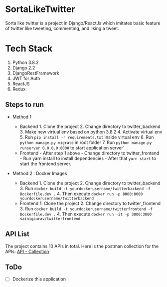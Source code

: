 
# SortaLikeTwitter

Sorta like twitter is a project in Django/ReactJs which imitates basic feature of twitter like tweeting, commenting, and liking a tweet.


# Tech Stack

 1. Python 3.8.2
 2. Django 2.2
 3. DjangoRestFramework
 4. JWT for Auth
 5. ReactJS
 6. Redux

## Steps to run

 - Method 1
	 - Backend
			 1. Clone the project
			 2. Change directory to twitter_backend
			 3. Make new virtual env based on python 3.8.2
			 4. Activate virtual env
			 5. Run `pip install -r requirements.txt` inside virtual env
			 6. Run `python manage.py migrate` in root folder
			 7. Run `python manage.py runserver 0.0.0.0:8000` to start application server'
	 - Frontend
			 - After step 1 above
			 - Change directory to twitter_frontend
			 - Run yarn install to install dependencies
			 - After that `yarn start` to start the frontend server.
			 
 - Method 2 : Docker Images
	 - Backend
			 1. Clone the project
			 2. Change directory to twitter_backend
			 3. Run `docker build -t yourdockerusername/twitterbackend -f Dockerfile.dev .`
			 4. Then execute `docker run -p 8000:8000 yourdockerusername/twitterbackend`
	 - Frontend
			 1. Clone the project
			 2. Change directory to twitter_frontend
			 3. Run `docker build -t yourdockerusername/twitterfrontend -f Dockerfile.dev .`
			 4. Then execute `docker run -it -p 3000:3000 sainigaurav/twitterfrontend`
		 

## API List
The project contains 10 APIs in total.
Here is the postman collection for the APIs:
[API - Collection](https://www.getpostman.com/collections/9194d62363a5275cd298)



## ToDo

 - [ ] Dockerize this application

